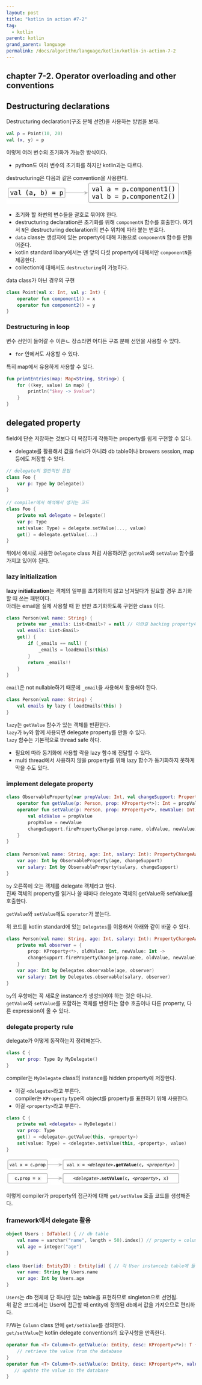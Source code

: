 ```yaml
---
layout: post
title: "kotlin in action #7-2"
tag:
  - kotlin
parent: kotlin
grand_parent: language
permalink: /docs/algorithm/language/kotlin/kotlin-in-action-7-2
---
```


## chapter 7-2. Operator overloading and other conventions

## Destructuring declarations

Destructuring declaration(구조 분해 선언)을 사용하는 방법을 보자.  
```kotlin
val p = Point(10, 20)
val (x, y) = p
```

이렇게 여러 변수의 초기화가 가능한 방식이다.
- python도 여러 변수의 초기화를 하지만 kotlin과는 다르다.

destructuring은 다음과 같은 convention을 사용한다.  
![destructuring](/images/post/kotlin_in_action/7_1.JPG)

- 초기화 할 좌변의 변수들을 괄호로 묶어야 한다.
- destructuring declaration은 초기화를 위해 `componentN` 함수를 호출한다. 여기서 `N`은 destructuring declaration의 변수 위치에 따라 붙는 번호다.
- `data` class는 생성자에 있는 property에 대해 자동으로 `componentN` 함수를 만들어준다.
- kotlin standard libary에서는 맨 앞의 다섯 property에 대해서만 `componentN`을 제공한다.  
- collection에 대해서도 `destructuring`이 가능하다.

data class가 아닌 경우의 구현
```kotlin
class Point(val x: Int, val y: Int) {
    operator fun component1() = x
    operator fun component2() = y
}
```

### Destructuring in loop

변수 선언이 들어갈 수 이쓴ㄴ 장소라면 어디든 구조 분해 선언을 사용할 수 있다.  
- `for` 안에서도 사용할 수 있다.

특히 map에서 유용하게 사용할 수 있다.
```kotlin
fun printEntries(map: Map<String, String>) {
    for ((key, value) in map) {
        println("$key -> $value")
    }
}
```

## delegated property

field에 단순 저장하는 것보다 더 복잡하게 작동하는 property를 쉽게 구현할 수 있다.  
- delegate를 활용해서 값을 field가 아니라 db table이나 browers session, map 등에도 저장할 수 있다.

```kotlin
// delegate의 일반적인 문법
class Foo {
    var p: Type by Delegate()
}

// compiler에서 해석해서 생기는 코드
class Foo {
    private val delegate = Delegate()
    var p: Type
    set(value: Type) = delegate.setValue(..., value)
    get() = delegate.getValue(...)
}
```

위에서 예시로 사용한 `Delegate` class 처럼 사용하려면 `getValue`와 `setValue` 함수를 가지고 있어야 된다.  

### lazy initialization

**lazy initialization**는 객체의 일부를 초기화하지 않고 남겨뒀다가 필요할 경우 초기화할 때 쓰는 패턴이다.  
아래는 email을 실제 사용할 때 한 번만 초기화하도록 구현한 class 이다.  
```kotlin
class Person(val name: String) {
    private var _emails: List<Email>? = null // 이런걸 backing property라고 함.
    val emails: List<Email>
    get() {
        if (_emails == null) {
            _emails = loadEmails(this)
        }
        return _emails!!
    }
}
```

`email`은 not nullable하기 때문에 `_email`을 사용해서 활용해야 한다.  
```kotlin
class Person(val name: String) {
    val emails by lazy { loadEmails(this) }
}
```

`lazy`는 `getValue` 함수가 있는 객체를 반환한다.  
`lazy`가 `by`와 함께 사용되면 delegate property를 만들 수 있다.  
`lazy` 함수는 기본적으로 thread safe 하다.  
- 필요에 따라 동기화에 사용할 락을 lazy 함수에 전달할 수 있다.
- multi thread에서 사용하지 않을 property를 위해 lazy 함수가 동기화하지 못하게 막을 수도 있다.

### implement delegate property

```kotlin
class ObservableProperty(var propValue: Int, val changeSupport: PropertyChangeSupport) {
    operator fun getValue(p: Person, prop: KProperty<*>): Int = propValue
    operator fun setValue(p: Person, prop: KProperty<*>, newValue: Int) { // KProp은 나중에 다룸. name을 가져올 수 있다는 것만 알자.
        val oldValue = propValue
        propValue = newValue
        changeSupport.firePropertyChange(prop.name, oldValue, newValue) // noti하기 위한 따로 구현된 함수라고만 생각하자
    }
}

class Person(val name: String, age: Int, salary: Int): PropertyChangeAware() {
    var age: Int by ObservableProperty(age, changeSupport)
    var salary: Int by ObservableProperty(salary, changeSupport)
}
```

`by` 오른쪽에 오는 객체를 delegate 객체라고 한다.  
진짜 객체의 property를 읽거나 쓸 때마다 delegate 객체의 getValue와 setValue를 호출한다.  

`getValue`와 `setValue`에도 `operator`가 붙는다.  

위 코드를 kotlin standard에 있는 `Delegates`를 이용해서 아래와 같이 바꿀 수 있다.  
```kotlin
class Person(val name: String, age: Int, salary: Int): PropertyChangeAware() {
    private val observer = {
        prop: KProperty<*>, oldValue: Int, newValue: Int ->
        changeSupport.firePropertyChange(prop.name, oldValue, newValue)
    }
    var age: Int by Delegates.observable(age, observer)
    var salary: Int by Delegates.observable(salary, observer)
}
```

`by`의 우항에는 꼭 새로운 instance가 생성되어야 하는 것은 아니다.  
`getValue`와 `setValue`를 포함하는 객체를 반환하는 함수 호출이나 다른 property, 다른 expression이 올 수 있다.

### delegate property rule

delegate가 어떻게 동작하는지 정리해본다.  
```kotlin
class C {
    var prop: Type By MyDelegate()
}
```

compiler는 `MyDelegate` class의 instance를 hidden property에 저장한다.  
- 이걸 `<delegate>`라고 부른다.  
compiler는 `KProperty` type의 object를 property를 표현하기 위해 사용한다.  
- 이걸 `<property>`라고 부른다.

```kotlin
class C {
    private val <delegate> = MyDelegate()
    var prop: Type
    get() = <delegate>.getValue(this, <property>)
    set(value: Type) = <delegate>.setValue(this, <property>, value)
}
```

![delegate](/images/post/kotlin_in_action/7_2.JPG)

이렇게 compiler가 property의 접근자에 대해 `get/setValue` 호출 코드를 생성해준다.  

### framework에서 delegate 활용

```kotlin
object Users : IdTable() { // db table
    val name = varchar("name", length = 50).index() // property = column
    val age = integer("age")
}

class User(id: EntityID) : Entity(id) { // 각 User instance는 table에 들어있는 구체적인 entity에 해당
    var name: String by Users.name
    var age: Int by Users.age
}
```

`Users`는 db 전체에 단 하나만 있는 table을 표현하므로 singleton으로 선언됨.  
위 같은 코드에서는 User에 접근할 때 entity에 정의된 db에서 값을 가져오므로 편리하다.  

F/W는 `Column` class 안에 `get/setValue`를 정의한다.  
`get/setValue`는 kotlin delegate conventions의 요구사항을 만족한다.  
```kotlin
operator fun <T> Column<T>.getValue(o: Entity, desc: KProperty<*>): T {
    // retrieve the value from the database
}
operator fun <T> Column<T>.setValue(o: Entity, desc: KProperty<*>, value: T) {
   // update the value in the database
}
```